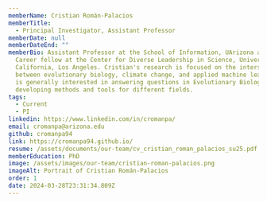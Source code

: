 ```yaml
---
memberName: Cristian Román-Palacios
memberTitle:
  - Principal Investigator, Assistant Professor
memberDate: null
memberDateEnd: ""
memberBio: Assistant Professor at the School of Information, UArizona and Early
  Career fellow at the Center for Diverse Leadership in Science, University of
  California, Los Angeles. Cristian's research is focused on the intersection
  between evolutionary biology, climate change, and applied machine learning. He
  is generally interested in answering questions in Evolutionary Biology and
  developing methods and tools for different fields.
tags:
  - Current
  - PI
linkedin: https://www.linkedin.com/in/cromanpa/
email: cromanpa@arizona.edu
github: cromanpa94
link: https://cromanpa94.github.io/
resume: /assets/documents/our-team/cv_cristian_roman_palacios_su25.pdf
memberEducation: PhD
image: /assets/images/our-team/cristian-roman-palacios.png
imageAlt: Portrait of Cristian Román-Palacios
order: 1
date: 2024-03-28T23:31:34.809Z
---
```

